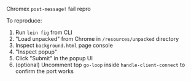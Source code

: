 Chromex `post-message!` fail repro

To reproduce:
1. Run `lein fig` from CLI
2. "Load unpacked" from Chrome in `/resources/unpacked` directory
3. Inspect `background.html` page console
4. "Inspect popup"
5. Click "Submit" in the popup UI
6. (optional) Uncomment top `go-loop` inside `handle-client-connect` to confirm the port works
